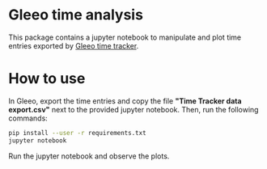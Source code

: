 Gleeo time analysis
===================

This package contains a jupyter notebook to manipulate and plot time entries exported by [Gleeo time tracker](http://gleeo.com/index.php/en/).

How to use
============


In Gleeo, export the time entries and copy the file **"Time Tracker data export.csv"** next to the provided jupyter notebook. Then, run the following commands:

```bash
pip install --user -r requirements.txt
jupyter notebook
```

Run the jupyter notebook and observe the plots.
